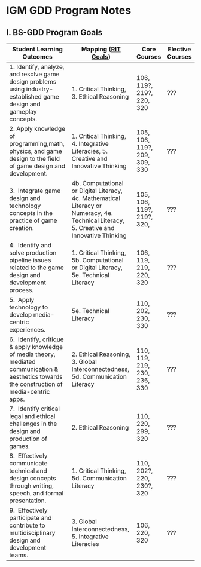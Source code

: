# IGM GDD Program Notes

## I. BS-GDD Program Goals


Student Learning Outcomes | Mapping ([RIT Goals](https://www.rit.edu/academicaffairs/outcomes/institutional-assessment/essential-outcomes)) | Core Courses | Elective Courses
--- | --- | --- | ---
1.&nbsp;Identify, analyze, and resolve game design problems using industry-established game design and gameplay concepts. | 1. Critical Thinking, 3. Ethical Reasoning | 106, 119?, 219?, 220, 320  | ???
2.&nbsp;Apply knowledge of programming,math, physics, and game design to the field of game design and development. | 1. Critical Thinking, 4. Integrative Literacies, 5. Creative and Innovative Thinking | 105, 106, 119?, 209, 309, 330    | ???
3.&nbsp; Integrate game design and technology concepts in the practice of game creation. | 4b. Computational or Digital Literacy, 4c. Mathematical Literacy or Numeracy, 4e. Technical Literacy, 5. Creative and Innovative Thinking | 105, 106, 119?, 219?, 320,   | ???
4.&nbsp; Identify and solve production pipeline issues related to the game design and development process. | 1. Critical Thinking, 5b. Computational or Digital Literacy, 5e. Technical Literacy | 106, 119, 219, 220, 320  | ???
5.&nbsp; Apply technology to develop media-centric experiences. | 5e. Technical Literacy | 110, 202, 230, 330   | ???
6.&nbsp; Identify, critique & apply knowledge of media theory, mediated communication & aesthetics towards the construction of media-centric apps. | 2. Ethical Reasoning, 3. Global Interconnectedness, 5d. Communication Literacy | 110, 119, 219, 230, 236, 330     | ???
7.&nbsp; Identify critical legal and ethical challenges in the design and production of games. | 2. Ethical Reasoning | 110, 220, 299, 320  | ???
8.&nbsp; Effectively communicate technical and design concepts through writing, speech, and formal presentation. | 1. Critical Thinking, 5d. Communication Literacy | 110, 202?, 220, 230?, 320   | ???
9.&nbsp; Effectively participate and contribute to multidisciplinary design and development teams. | 3. Global Interconnectedness, 5. Integrative Literacies | 106, 220, 320   | ???
